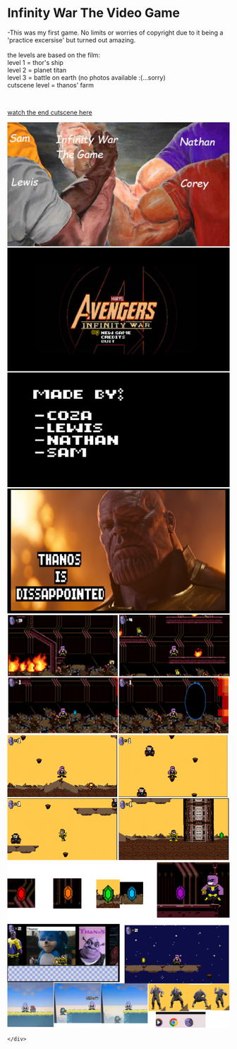 # Infinity War The Video Game

-This was my first game. No limits or worries of copyright due to it being a 'practice excersise' but turned out amazing.
<br>
<br>the levels are based on the film: 
<br>level 1 = thor's ship
<br>level 2 = planet titan
<br>level 3 = battle on earth (no photos available :(...sorry)
<br>cutscene level = thanos' farm

<br>


[watch the end cutscene here](https://www.youtube.com/watch?v=fJBpZRkiV2A)
<br>

<div>
      <a class="example-image-link" href="assets/Gallery/INFG.png" data-lightbox="example-set" data-title="The lads">
        <img class="example-image" src="assets/Gallery/INFG.png" alt=""/>
  </a>
  <a class="example-image-link" href="assets/Gallery/INFmenu.png" data-lightbox="example-set" data-title="Menu">
        <img class="example-image" src="assets/Gallery/INFmenu.png" alt=""/>
  </a>
      <a class="example-image-link" href="assets/Gallery/INFcredit.png" data-lightbox="example-set" data-title="Credits">
        <img class="example-image" src="assets/Gallery/INFcredit.png" alt=""/>
  </a>
  <a class="example-image-link" href="assets/Gallery/INFquit.png" data-lightbox="example-set" data-title="If you try to quit, you are greeted with this">
        <img class="example-image" src="assets/Gallery/INFquit.png" alt=""/>
  </a>
  <a class="example-image-link" href="assets/Gallery/INFL1.png" data-lightbox="example-set" data-title="Level 1">
        <img class="example-image" src="assets/Gallery/INFL1.png" alt=""/>
  </a>
  <a class="example-image-link" href="assets/Gallery/INFL2.png" data-lightbox="example-set" data-title="Level 2">
        <img class="example-image" src="assets/Gallery/INFL2.png" alt=""/>
  </a>
  <a class="example-image-link" href="assets/Gallery/INFgem.png" data-lightbox="example-set" data-title="Collectables that work as power ups, checkpoints, extra lives or obtained after boss fights to progress">
        <img class="example-image" src="assets/Gallery/INFgem.png" alt=""/>
  </a>
  <a class="example-image-link" href="assets/Gallery/INFsecr.png" data-lightbox="example-set" data-title="a bunch of cheeky secrets hidden throughout the levels">
        <img class="example-image" src="assets/Gallery/INFsecr.png" alt=""/>
  </a>

     
    </div>
